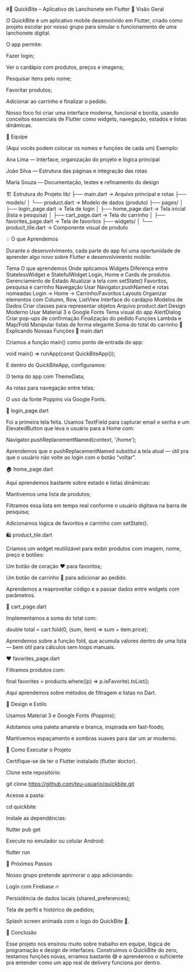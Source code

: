 #🍔 QuickBite – Aplicativo de Lanchonete em Flutter
🧩 Visão Geral

O QuickBite é um aplicativo mobile desenvolvido em Flutter, criado como projeto escolar por nosso grupo para simular o funcionamento de uma lanchonete digital.

O app permite:

Fazer login;

Ver o cardápio com produtos, preços e imagens;

Pesquisar itens pelo nome;

Favoritar produtos;

Adicionar ao carrinho e finalizar o pedido.

Nosso foco foi criar uma interface moderna, funcional e bonita, usando conceitos essenciais de Flutter como widgets, navegação, estados e listas dinâmicas.

👥 Equipe

(Aqui vocês podem colocar os nomes e funções de cada um)
Exemplo:

Ana Lima — Interface, organização do projeto e lógica principal

João Silva — Estrutura das páginas e integração das rotas

Maria Souza — Documentação, testes e refinamento do design

🏗️ Estrutura do Projeto
lib/
├── main.dart                 → Arquivo principal e rotas
├── models/
│   └── product.dart          → Modelo de dados (produto)
├── pages/
│   ├── login_page.dart       → Tela de login
│   ├── home_page.dart        → Tela inicial (lista e pesquisa)
│   ├── cart_page.dart        → Tela do carrinho
│   ├── favorites_page.dart   → Tela de favoritos
├── widgets/
│   └── product_tile.dart     → Componente visual de produto

💡 O que Aprendemos

Durante o desenvolvimento, cada parte do app foi uma oportunidade de aprender algo novo sobre Flutter e desenvolvimento mobile:

Tema	O que aprendemos	Onde aplicamos
Widgets	Diferença entre StatelessWidget e StatefulWidget	Login, Home e Cards de produtos
Gerenciamento de Estado	Atualizar a tela com setState()	Favoritos, pesquisa e carrinho
Navegação	Usar Navigator.pushNamed e rotas nomeadas	Login → Home → Carrinho/Favoritos
Layouts	Organizar elementos com Column, Row, ListView	Interface do cardápio
Modelos de Dados	Criar classes para representar objetos	Arquivo product.dart
Design Moderno	Usar Material 3 e Google Fonts	Tema visual do app
AlertDialog	Criar pop-ups de confirmação	Finalização do pedido
Funções Lambda e Map/Fold	Manipular listas de forma elegante	Soma do total do carrinho
🧠 Explicando Nossas Funções
🏁 main.dart

Criamos a função main() como ponto de entrada do app:

void main() => runApp(const QuickBiteApp());


E dentro do QuickBiteApp, configuramos:

O tema do app com ThemeData;

As rotas para navegação entre telas;

O uso da fonte Poppins via Google Fonts.

🔐 login_page.dart

Foi a primeira tela feita.
Usamos TextField para capturar email e senha e um ElevatedButton que leva o usuário para a Home com:

Navigator.pushReplacementNamed(context, '/home');


Aprendemos que o pushReplacementNamed substitui a tela atual — útil pra que o usuário não volte ao login com o botão “voltar”.

🏠 home_page.dart

Aqui aprendemos bastante sobre estado e listas dinâmicas:

Mantivemos uma lista de produtos;

Filtramos essa lista em tempo real conforme o usuário digitava na barra de pesquisa;

Adicionamos lógica de favoritos e carrinho com setState().

🛍️ product_tile.dart

Criamos um widget reutilizável para exibir produtos com imagem, nome, preço e botões:

Um botão de coração ❤️ para favoritos;

Um botão de carrinho 🛒 para adicionar ao pedido.

Aprendemos a reaproveitar código e a passar dados entre widgets com parâmetros.

🛒 cart_page.dart

Implementamos a soma do total com:

double total = cart.fold(0, (sum, item) => sum + item.price);


Aprendemos sobre a função fold, que acumula valores dentro de uma lista — bem útil para cálculos sem loops manuais.

❤️ favorites_page.dart

Filtramos produtos com:

final favorites = products.where((p) => p.isFavorite).toList();


Aqui aprendemos sobre métodos de filtragem e listas no Dart.

🎨 Design e Estilo

Usamos Material 3 e Google Fonts (Poppins);

Adotamos uma paleta amarela e branca, inspirada em fast-foods;

Mantivemos espaçamento e sombras suaves para dar um ar moderno.

🚀 Como Executar o Projeto

Certifique-se de ter o Flutter instalado (flutter doctor).

Clone este repositório:

git clone https://github.com/teu-usuario/quickbite.git


Acesse a pasta:

cd quickbite


Instale as dependências:

flutter pub get


Execute no emulador ou celular Android:

flutter run

🧭 Próximos Passos

Nosso grupo pretende aprimorar o app adicionando:

Login com Firebase 🔥

Persistência de dados locais (shared_preferences);

Tela de perfil e histórico de pedidos;

Splash screen animada com o logo do QuickBite 🍔.

💬 Conclusão

Esse projeto nos ensinou muito sobre trabalho em equipe, lógica de programação e design de interfaces.
Construímos o QuickBite do zero, testamos funções novas, erramos bastante 😅 e aprendemos o suficiente pra entender como um app real de delivery funciona por dentro.
